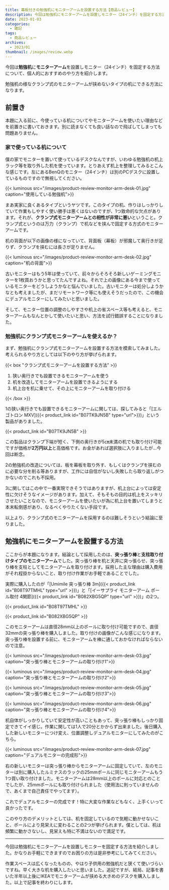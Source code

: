 ```yaml
---
title: 幕板付きの勉強机にモニターアームを設置する方法【商品レビュー】
description: 今回は勉強机にモニターアームを設置しモニター（24インチ）を固定する方法について、個人的におすすめのやり方を紹介します。
date: 2023-01-03
categories: 
  - 雑記
tags: 
  - 商品レビュー
archives: 
  - 2023/01
thumbnail: /images/review.webp
---
```


今回は**勉強机**に**モニターアーム**を設置しモニター（24インチ）を固定する方法について、個人的におすすめのやり方を紹介します。

<!--more-->

勉強机の様なクランプ式のモニターアームが挟めないタイプの机にできる方法になります。

## 前置き

本題に入る前に、今使っている机についてやモニターアームを使いたい理由などを前置きに書いておきます。別に読まなくても良い話なので飛ばしてしまっても問題ありません。

### 家で使っている机について

僕の家でモニターを置いて使っているデスクなんですが、いわゆる勉強机の机上ラック等を取り外した机を使っています。とりあえず机上を整理してみるとこんな感じです。左にあるBenQのモニター（24インチ）は別のPCデスクに設置しているものですので無視してください。

{{< luminous src="/images/product-review-monitor-arm-desk-01.jpg" caption="使用している勉強机">}}

まあ実家に良くあるタイプというヤツです。このタイプの机、作りはしっかりしていて作業もしやすく使い勝手は悪くはないのですが、1つ致命的な欠点があります。それが、**クランプ式モニターアームとの相性が非常に悪い**ということ。クランプ式というのは万力（クランプ）で机などを挟んで固定する方式のモニターアームです。

机の背面が以下の画像の様になっていて、背面板（幕板）が邪魔して奥行きが足りず、クランプを挟むには長さが足りません。

{{< luminous src="/images/product-review-monitor-arm-desk-02.jpg" caption="机の背面">}}

古いモニターはもう5年は使っていて、前々からそろそろ新しいゲーミングモニターを1枚買おうかと思ってたんですよね。それで上の画像にある今まで使っているモニターをどうしようかなと悩んでいました。古いモニターは処分しようかなとも考えましたが、まだリモートワーク等にも使えそうだったので、この機会にデュアルモニターにしてみたいと思いました。

そして、モニター位置の調整のしやすさや机上の省スペース等も考えると、モニターアームもなんとかして使いたいと思い、方法を試行錯誤することになりました。

### 勉強机にクランプ式モニターアームを使えるか？

まず、勉強机にクランプ式モニターアームを設置する方法を模索してみました。考えられるやり方としては以下のやり方が挙げられます。

{{< box "クランプ式モニターアームを設置する方法" >}}
<ol>
<li>狭い奥行きでも設置できるモニターアームを使う</li>
<li>机を改造してモニターアームを設置できるようにする</li>
<li>机上台を机に乗せて、その上にモニターアームを取り付ける</li>
</ol>
{{< /box >}}

1の狭い奥行きでも設置できるモニターアームに関しては、探してみると「[エルゴトロン MXV]({{< product_link id="B07TK9JN5B" type="url">}})」という製品がありました。

{{< product_link id="B07TK9JN5B" >}}

この製品はクランプ下端が短く、下側の奥行きが5㎝未満の机でも取り付け可能ですが価格が**2万円以上**と高価格です。お金があれば選択肢に入りましたが…今回は断念。

2の勉強机の改造については、板を幕板を取り外す、もしくはクランプを挟むのに必要な分を削る等ありますが、工作には自信がないし失敗したら取り返しがつかないのでこれも不採用。

3に関してはこの中で一番実現できそうではありますが、机上台によっては安定性に欠けそうなイメージがあります。加えて、そもそもの目的は机上をスッキリさせたいことなので、モニターアームを使いたいが為に机上台を置いてしまうと本末転倒感があり、なるべくやりたくない手段です。

以上より、クランプ式のモニターアームを採用するのは難しそうという結論に至りました。

## 勉強机にモニターアームを設置する方法

ここからが本題になります。結論として採用したのは、**突っ張り棒**と**支柱取り付けタイプのモニターアーム**でした。突っ張り棒を机と天井に突っ張らせ、突っ張り棒を支柱としてモニターアームを取り付けます。採用した主な理由は購入費用がそれ程掛からないこと、取り付け作業がお手軽であることでした。

実際に購入したのが「[Umimile 突っ張り棒 3m]({{< product_link id="B08T97TMHL" type="url" >}})」と「[イーサプライ モニターアーム ポール取付 4関節]({{< product_link id="B082XBG5QP" type="url" >}})」の2つ。

{{< product_link id="B08T97TMHL" >}}

{{< product_link id="B082XBG5QP" >}}

このモニターアームは直径28mm以上のポールに取り付け可能ですので、直径32mmの突っ張り棒を購入しました。取り付けの画像がこんな感じになります。突っ張り棒を設置する前に、モニターアームを棒に通しておかなければならないので注意。

{{< luminous src="/images/product-review-monitor-arm-desk-03.jpg" caption="突っ張り棒とモニターアームの取り付け1">}}

{{< luminous src="/images/product-review-monitor-arm-desk-04.jpg" caption="突っ張り棒とモニターアームの取り付け2">}}

{{< luminous src="/images/product-review-monitor-arm-desk-05.jpg" caption="突っ張り棒とモニターアームの取り付け3">}}

{{< luminous src="/images/product-review-monitor-arm-desk-06.jpg" caption="突っ張り棒とモニターアームの取り付け4">}}

机自体がしっかりしていて安定性が高いこともあって、突っ張り棒もしっかり固定できてイイ感じ。作業に関しては1人で20分とかからず出来ました。後日購入した新しいモニターにつけ変え、位置調整しデュアルモニターにしてみたのがこちら。

{{< luminous src="/images/product-review-monitor-arm-desk-07.jpg" caption="デュアルモニターの完成形">}}

右の新しいモニターは突っ張り棒からモニターアームに固定していて、左のモニターは別に購入したルミナスのラックの25mmポールに同じモニターアームもう1つ買い取り付けました。モニターアームは28mm以上のポールに対応とのことでしたが、25mmポールにも取り付けられました（使用法に則っていませんので、あくまで自己責任でやってます）。

これでデュアルモニターの完成です！特に大変な作業などもなく、上手くいって良かったです。

このやり方のデメリットとしては、机を固定しているので気軽に動かせないこと、ポールにより見栄えに変わることの2つが挙げられます。僕としては、机は頻繁に動かさないし、見栄えも特に不満はないので満足です。

* * *

今回は勉強机にモニターアームを設置しモニターを固定する方法を紹介しました。かなりお手軽にできますのでお困りの方は是非参考にしてみてください。

作業スペースは広くなったものの、やはり子供用の勉強机だと狭くて使いづらいですね。早く大きな机を購入したいと思いました。追記ですが、結局、記事を書いた半年以上後にIKEAでモニターアームが挟める大きめのデスクを購入しました。以上で記事を終わりにします。